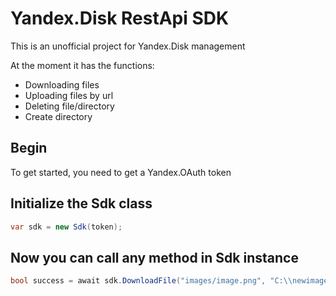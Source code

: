 # Yandex.Disk RestApi SDK
This is an unofficial project for Yandex.Disk management

At the moment it has the functions:
- Downloading files
- Uploading files by url
- Deleting file/directory
- Create directory

## Begin
To get started, you need to get a Yandex.OAuth token

## Initialize the Sdk class
```c#
var sdk = new Sdk(token);
```

## Now you can call any method in Sdk instance
```c#
bool success = await sdk.DownloadFile("images/image.png", "C:\\newimage.png");
```
